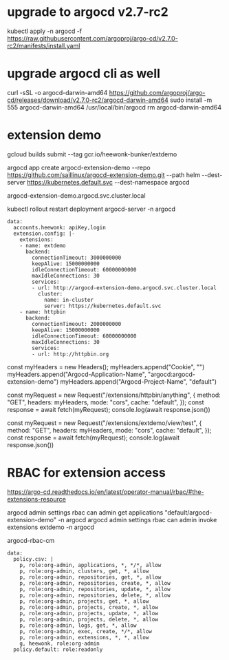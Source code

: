 
# upgrade to argocd v2.7-rc2
kubectl apply -n argocd -f https://raw.githubusercontent.com/argoproj/argo-cd/v2.7.0-rc2/manifests/install.yaml

# upgrade argocd cli as well
curl -sSL -o argocd-darwin-amd64 https://github.com/argoproj/argo-cd/releases/download/v2.7.0-rc2/argocd-darwin-amd64
sudo install -m 555 argocd-darwin-amd64 /usr/local/bin/argocd
rm argocd-darwin-amd64

# extension demo
gcloud builds submit --tag gcr.io/heewonk-bunker/extdemo

argocd app create argocd-extension-demo --repo https://github.com/saillinux/argocd-extension-demo.git --path helm --dest-server https://kubernetes.default.svc --dest-namespace argocd

argocd-extension-demo.argocd.svc.cluster.local

kubectl rollout restart deployment argocd-server -n argocd

```
data:
  accounts.heewonk: apiKey,login
  extension.config: |-
    extensions:
    - name: extdemo
      backend:
        connectionTimeout: 3000000000
        keepAlive: 15000000000
        idleConnectionTimeout: 60000000000
        maxIdleConnections: 30
        services:
        - url: http://argocd-extension-demo.argocd.svc.cluster.local
          cluster:
            name: in-cluster
            server: https://kubernetes.default.svc
    - name: httpbin
      backend:
        connectionTimeout: 2000000000
        keepAlive: 15000000000
        idleConnectionTimeout: 60000000000
        maxIdleConnections: 30
        services:
        - url: http://httpbin.org
```

const myHeaders = new Headers();
myHeaders.append("Cookie", "")
myHeaders.append("Argocd-Application-Name", "argocd:argocd-extension-demo")
myHeaders.append("Argocd-Project-Name", "default")

const myRequest = new Request("/extensions/httpbin/anything", {
  method: "GET",
  headers: myHeaders,
  mode: "cors",
  cache: "default",
});
const response = await fetch(myRequest);
console.log(await response.json())

const myRequest = new Request("/extensions/extdemo/view/test", {
  method: "GET",
  headers: myHeaders,
  mode: "cors",
  cache: "default",
});
const response = await fetch(myRequest);
console.log(await response.json())


# RBAC for extension access
https://argo-cd.readthedocs.io/en/latest/operator-manual/rbac/#the-extensions-resource

argocd admin settings rbac can admin get applications "default/argocd-extension-demo"  -n argocd
argocd admin settings rbac can admin invoke extensions extdemo -n argocd

argocd-rbac-cm

```
data:
  policy.csv: |
    p, role:org-admin, applications, *, */*, allow
    p, role:org-admin, clusters, get, *, allow
    p, role:org-admin, repositories, get, *, allow
    p, role:org-admin, repositories, create, *, allow
    p, role:org-admin, repositories, update, *, allow
    p, role:org-admin, repositories, delete, *, allow
    p, role:org-admin, projects, get, *, allow
    p, role:org-admin, projects, create, *, allow
    p, role:org-admin, projects, update, *, allow
    p, role:org-admin, projects, delete, *, allow
    p, role:org-admin, logs, get, *, allow
    p, role:org-admin, exec, create, */*, allow
    p, role:org-admin, extensions, *, *, allow
    g, heewonk, role:org-admin
  policy.default: role:readonly
```